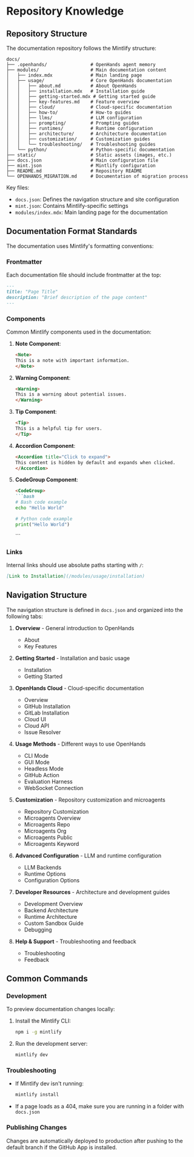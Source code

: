 # Repository Knowledge

## Repository Structure

The documentation repository follows the Mintlify structure:

```
docs/
├── .openhands/                # OpenHands agent memory
├── modules/                   # Main documentation content
│   ├── index.mdx              # Main landing page
│   ├── usage/                 # Core OpenHands documentation
│   │   ├── about.md           # About OpenHands
│   │   ├── installation.mdx   # Installation guide
│   │   ├── getting-started.mdx # Getting started guide
│   │   ├── key-features.md    # Feature overview
│   │   ├── cloud/             # Cloud-specific documentation
│   │   ├── how-to/            # How-to guides
│   │   ├── llms/              # LLM configuration
│   │   ├── prompting/         # Prompting guides
│   │   ├── runtimes/          # Runtime configuration
│   │   ├── architecture/      # Architecture documentation
│   │   ├── customization/     # Customization guides
│   │   └── troubleshooting/   # Troubleshooting guides
│   └── python/                # Python-specific documentation
├── static/                    # Static assets (images, etc.)
├── docs.json                  # Main configuration file
├── mint.json                  # Mintlify configuration
├── README.md                  # Repository README
└── OPENHANDS_MIGRATION.md     # Documentation of migration process
```

Key files:
- `docs.json`: Defines the navigation structure and site configuration
- `mint.json`: Contains Mintlify-specific settings
- `modules/index.mdx`: Main landing page for the documentation

## Documentation Format Standards

The documentation uses Mintlify's formatting conventions:

### Frontmatter

Each documentation file should include frontmatter at the top:

```md
---
title: "Page Title"
description: "Brief description of the page content"
---
```

### Components

Common Mintlify components used in the documentation:

1. **Note Component**:
   ```md
   <Note>
   This is a note with important information.
   </Note>
   ```

2. **Warning Component**:
   ```md
   <Warning>
   This is a warning about potential issues.
   </Warning>
   ```

3. **Tip Component**:
   ```md
   <Tip>
   This is a helpful tip for users.
   </Tip>
   ```

4. **Accordion Component**:
   ```md
   <Accordion title="Click to expand">
   This content is hidden by default and expands when clicked.
   </Accordion>
   ```

5. **CodeGroup Component**:
   ```md
   <CodeGroup>
   ```bash
   # Bash code example
   echo "Hello World"
   ```

   ```python
   # Python code example
   print("Hello World")
   ```
   </CodeGroup>
   ```

### Links

Internal links should use absolute paths starting with `/`:

```md
[Link to Installation](/modules/usage/installation)
```

## Navigation Structure

The navigation structure is defined in `docs.json` and organized into the following tabs:

1. **Overview** - General introduction to OpenHands
   - About
   - Key Features

2. **Getting Started** - Installation and basic usage
   - Installation
   - Getting Started

3. **OpenHands Cloud** - Cloud-specific documentation
   - Overview
   - GitHub Installation
   - GitLab Installation
   - Cloud UI
   - Cloud API
   - Issue Resolver

4. **Usage Methods** - Different ways to use OpenHands
   - CLI Mode
   - GUI Mode
   - Headless Mode
   - GitHub Action
   - Evaluation Harness
   - WebSocket Connection

5. **Customization** - Repository customization and microagents
   - Repository Customization
   - Microagents Overview
   - Microagents Repo
   - Microagents Org
   - Microagents Public
   - Microagents Keyword

6. **Advanced Configuration** - LLM and runtime configuration
   - LLM Backends
   - Runtime Options
   - Configuration Options

7. **Developer Resources** - Architecture and development guides
   - Development Overview
   - Backend Architecture
   - Runtime Architecture
   - Custom Sandbox Guide
   - Debugging

8. **Help & Support** - Troubleshooting and feedback
   - Troubleshooting
   - Feedback

## Common Commands

### Development

To preview documentation changes locally:

1. Install the Mintlify CLI:
   ```bash
   npm i -g mintlify
   ```

2. Run the development server:
   ```bash
   mintlify dev
   ```

### Troubleshooting

- If Mintlify dev isn't running:
  ```bash
  mintlify install
  ```

- If a page loads as a 404, make sure you are running in a folder with `docs.json`

### Publishing Changes

Changes are automatically deployed to production after pushing to the default branch if the GitHub App is installed.